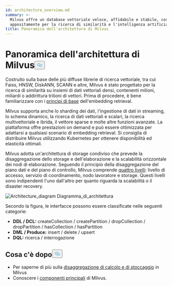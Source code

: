 ```yaml
---
id: architecture_overview.md
summary: >-
  Milvus offre un database vettoriale veloce, affidabile e stabile, costruito
  appositamente per la ricerca di similarità e l'intelligenza artificiale.
title: Panoramica dell'architettura di Milvus
---
```

<h1 id="Milvus-Architecture-Overview" class="common-anchor-header">Panoramica dell'architettura di Milvus<button data-href="#Milvus-Architecture-Overview" class="anchor-icon" translate="no">
      <svg translate="no"
        aria-hidden="true"
        focusable="false"
        height="20"
        version="1.1"
        viewBox="0 0 16 16"
        width="16"
      >
        <path
          fill="#0092E4"
          fill-rule="evenodd"
          d="M4 9h1v1H4c-1.5 0-3-1.69-3-3.5S2.55 3 4 3h4c1.45 0 3 1.69 3 3.5 0 1.41-.91 2.72-2 3.25V8.59c.58-.45 1-1.27 1-2.09C10 5.22 8.98 4 8 4H4c-.98 0-2 1.22-2 2.5S3 9 4 9zm9-3h-1v1h1c1 0 2 1.22 2 2.5S13.98 12 13 12H9c-.98 0-2-1.22-2-2.5 0-.83.42-1.64 1-2.09V6.25c-1.09.53-2 1.84-2 3.25C6 11.31 7.55 13 9 13h4c1.45 0 3-1.69 3-3.5S14.5 6 13 6z"
        ></path>
      </svg>
    </button></h1><p>Costruito sulla base delle più diffuse librerie di ricerca vettoriale, tra cui Faiss, HNSW, DiskANN, SCANN e altre, Milvus è stato progettato per la ricerca di similarità su insiemi di dati vettoriali densi, contenenti milioni, miliardi o addirittura trilioni di vettori. Prima di procedere, è bene familiarizzare con i <a href="/docs/it/glossary.md">principi di base</a> dell'embedding retrieval.</p>
<p>Milvus supporta anche lo sharding dei dati, l'ingestione di dati in streaming, lo schema dinamico, la ricerca di dati vettoriali e scalari, la ricerca multivettoriale e ibrida, il vettore sparse e molte altre funzioni avanzate. La piattaforma offre prestazioni on demand e può essere ottimizzata per adattarsi a qualsiasi scenario di embedding retrieval. Si consiglia di distribuire Milvus utilizzando Kubernetes per ottenere disponibilità ed elasticità ottimali.</p>
<p>Milvus adotta un'architettura di storage condiviso che prevede la disaggregazione dello storage e dell'elaborazione e la scalabilità orizzontale dei nodi di elaborazione. Seguendo il principio della disaggregazione del piano dati e del piano di controllo, Milvus comprende <a href="/docs/it/four_layers.md">quattro livelli</a>: livello di accesso, servizio di coordinamento, nodo lavoratore e storage. Questi livelli sono indipendenti l'uno dall'altro per quanto riguarda la scalabilità o il disaster recovery.</p>
<p>
  
   <span class="img-wrapper"> <img translate="no" src="/docs/v2.5.x/assets/milvus_architecture.png" alt="Architecture_diagram" class="doc-image" id="architecture_diagram" />
   </span> <span class="img-wrapper"> <span>Diagramma_di_architettura</span> </span></p>
<p>Secondo la figura, le interfacce possono essere classificate nelle seguenti categorie:</p>
<ul>
<li><strong>DDL / DCL:</strong> createCollection / createPartition / dropCollection / dropPartition / hasCollection / hasPartition</li>
<li><strong>DML / Produce:</strong> insert / delete / upsert</li>
<li><strong>DQL:</strong> ricerca / interrogazione</li>
</ul>
<h2 id="Whats-next" class="common-anchor-header">Cosa c'è dopo<button data-href="#Whats-next" class="anchor-icon" translate="no">
      <svg translate="no"
        aria-hidden="true"
        focusable="false"
        height="20"
        version="1.1"
        viewBox="0 0 16 16"
        width="16"
      >
        <path
          fill="#0092E4"
          fill-rule="evenodd"
          d="M4 9h1v1H4c-1.5 0-3-1.69-3-3.5S2.55 3 4 3h4c1.45 0 3 1.69 3 3.5 0 1.41-.91 2.72-2 3.25V8.59c.58-.45 1-1.27 1-2.09C10 5.22 8.98 4 8 4H4c-.98 0-2 1.22-2 2.5S3 9 4 9zm9-3h-1v1h1c1 0 2 1.22 2 2.5S13.98 12 13 12H9c-.98 0-2-1.22-2-2.5 0-.83.42-1.64 1-2.09V6.25c-1.09.53-2 1.84-2 3.25C6 11.31 7.55 13 9 13h4c1.45 0 3-1.69 3-3.5S14.5 6 13 6z"
        ></path>
      </svg>
    </button></h2><ul>
<li>Per saperne di più sulla <a href="/docs/it/four_layers.md">disaggregazione di calcolo e di stoccaggio</a> in Milvus</li>
<li>Conoscere i <a href="/docs/it/main_components.md">componenti principali</a> di Milvus.</li>
</ul>

